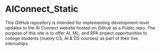 # AIConnect_Static
This GitHub repository is intended for implementing development-level updates to the AI Connect website hosted on Github as a Public repo. The purpose of this site is to offer AI, ML, and RPA project opportunities to college students (mainly CS, AI & DS courses) as part of their live internships.

